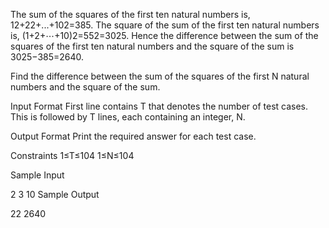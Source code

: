The sum of the squares of the first ten natural numbers is, 12+22+...+102=385. The square of the sum of the first ten natural numbers is, (1+2+⋯+10)2=552=3025. Hence the difference between the sum of the squares of the first ten natural numbers and the square of the sum is 3025−385=2640.

Find the difference between the sum of the squares of the first N natural numbers and the square of the sum.

Input Format 
First line contains T that denotes the number of test cases. This is followed by T lines, each containing an integer, N.

Output Format 
Print the required answer for each test case.

Constraints 
1≤T≤104 
1≤N≤104

Sample Input

2
3
10
Sample Output

22
2640